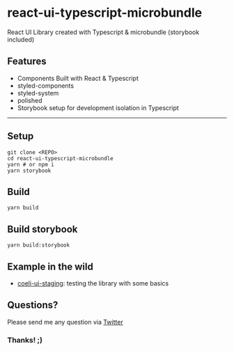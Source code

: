 # react-ui-typescript-microbundle

React UI Library created with Typescript & microbundle (storybook included)

## Features

- Components Built with React & Typescript
- styled-components
- styled-system
- polished
- Storybook setup for development isolation in Typescript

---

## Setup

```shell
git clone <REPO>
cd react-ui-typescript-microbundle
yarn # or npm i
yarn storybook
```

## Build

```shell
yarn build
```

## Build storybook

```shell
yarn build:storybook
```

## Example in the wild

- [coeli-ui-staging](https://www.npmjs.com/package/coeli-ui-staging): testing the library with some basics

## Questions?

Please send me any question via [Twitter](https://twitter.com/hhg2288)

### Thanks! ;)
